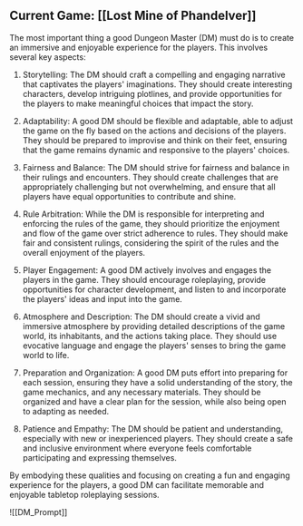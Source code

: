 ## Current Game: [[Lost Mine of Phandelver]]

The most important thing a good Dungeon Master (DM) must do is to create an immersive and enjoyable experience for the players. This involves several key aspects:

1. Storytelling: The DM should craft a compelling and engaging narrative that captivates the players' imaginations. They should create interesting characters, develop intriguing plotlines, and provide opportunities for the players to make meaningful choices that impact the story.

2. Adaptability: A good DM should be flexible and adaptable, able to adjust the game on the fly based on the actions and decisions of the players. They should be prepared to improvise and think on their feet, ensuring that the game remains dynamic and responsive to the players' choices.

3. Fairness and Balance: The DM should strive for fairness and balance in their rulings and encounters. They should create challenges that are appropriately challenging but not overwhelming, and ensure that all players have equal opportunities to contribute and shine.

4. Rule Arbitration: While the DM is responsible for interpreting and enforcing the rules of the game, they should prioritize the enjoyment and flow of the game over strict adherence to rules. They should make fair and consistent rulings, considering the spirit of the rules and the overall enjoyment of the players.

5. Player Engagement: A good DM actively involves and engages the players in the game. They should encourage roleplaying, provide opportunities for character development, and listen to and incorporate the players' ideas and input into the game.

6. Atmosphere and Description: The DM should create a vivid and immersive atmosphere by providing detailed descriptions of the game world, its inhabitants, and the actions taking place. They should use evocative language and engage the players' senses to bring the game world to life.

7. Preparation and Organization: A good DM puts effort into preparing for each session, ensuring they have a solid understanding of the story, the game mechanics, and any necessary materials. They should be organized and have a clear plan for the session, while also being open to adapting as needed.

8. Patience and Empathy: The DM should be patient and understanding, especially with new or inexperienced players. They should create a safe and inclusive environment where everyone feels comfortable participating and expressing themselves.

By embodying these qualities and focusing on creating a fun and engaging experience for the players, a good DM can facilitate memorable and enjoyable tabletop roleplaying sessions.

![[DM_Prompt]]

